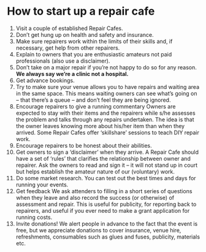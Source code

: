 # How to start up a repair cafe

1. Visit a couple of established Repair Cafes. 
2. Don’t get hung up on health and safety and insurance.
3. Make sure repairers work within the limits of their skills and, if necessary, get help from other repairers.
4. Explain to owners that you are enthusiastic amateurs not paid 
professionals (also use a disclaimer).
5. Don’t take on a major repair if you’re not happy to do so for 
any reason. **We always say we’re a clinic not a hospital.**
6. Get advance bookings.
7. Try to make sure your venue allows you to have repairs and 
waiting area in the same space. This means waiting owners can see 
what’s going on – that there’s a queue – and don’t feel they are 
being ignored.
8. Encourage repairers to give a running commentary Owners are expected to stay with their items and the repairers while s/he assesses the problem and talks through any repairs undertaken. The idea is that the owner leaves knowing more about his/her item than when they arrived. Some Repair Cafes offer ‘skillshare’ sessions to teach DIY repair work.
9. Encourage repairers to be honest about their abilities.
10. Get owners to sign a ‘disclaimer’ when they arrive. A Repair Cafe should have a set of ‘rules’ that clarifies the relationship between owner and repairer. Ask the owners to read and sign it – it will not stand up in court but helps establish the amateur nature of our (voluntary) work.
11. Do some market research. You can test out the best times and days for running your events.
12. Get feedback We ask attenders to filling in a short series of questions when they leave and also record the success (or otherwise) of assessment and repair. This is useful for publicity, for reporting back to repairers, and useful if you ever need to make a grant application for running costs.
13. Invite donations! We alert people in advance to the fact that the event is free, but we appreciate donations to cover insurance, venue hire, refreshments, consumables such as glues and fuses, publicity, materials etc.